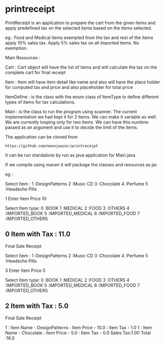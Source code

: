 printreceipt
============

PrintReceipt is an application to prepare the cart from the given items and apply predefined
tax on the selected items based on the items selected.

eg : Food and Medical items exempted from the tax and rest of the items apply 10% sales tax.
	  Apply 5% sales tax on all imported items. No exemption.
	  

Main Resources :

Cart : Cart object will have the list of items and will calculate the tax on the complete cart for final receipt

Item : Item will have item detail like name and also will have the place holder for computed tax and price and also placeholder for total price

ItemDefine : is the class with the enum class of ItemType to define different types of items for tax calculations.

Main : is the class to run the program using scanner. The current implementation we had kept it for 2 items. 
	   We can make it variable as well. We are currently looping only for two items. We can have this numbrer passed as an argument and use it to decide the limit of the items.
	   
	   
The application can be cloned from 

	https://github.com/manojwazar/printreceipt

It can be run standalone by run as java application for Main.java

If we compile using maven it will package the classes and resources as jar.


eg :


 
 Select Item : 
1 :DesignPatterns
2 :Music CD
3 :Chocolate
4 :Perfume
5 :Headache Pills

1
Enter Item Price
10

 Select Item type: 
0 :BOOK
1 :MEDICAL
2 :FOOD
3 :OTHERS
4 :IMPORTED_BOOK
5 :IMPORTED_MEDICAL
6 :IMPORTED_FOOD
7 :IMPORTED_OTHERS

0
Item with Tax : 11.0
------------------------------------------------- 

Final Sale Receipt 


 Select Item : 
1 :DesignPatterns
2 :Music CD
3 :Chocolate
4 :Perfume
5 :Headache Pills

3
Enter Item Price
5

 Select Item type: 
0 :BOOK
1 :MEDICAL
2 :FOOD
3 :OTHERS
4 :IMPORTED_BOOK
5 :IMPORTED_MEDICAL
6 :IMPORTED_FOOD
7 :IMPORTED_OTHERS

2
Item with Tax : 5.0
------------------------------------------------- 

Final Sale Receipt 


1 : Item Name - DesignPatterns : Item Price - 10.0 : Item Tax - 1.0
1 : Item Name - Chocolate : Item Price - 5.0 : Item Tax - 0.0
Sales Tax:1.00
Total :16.0

